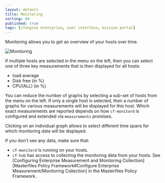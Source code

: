 ```yaml
---
layout: default
title: Monitoring
sorting: 60
published: true
tags: [cfengine enterprise, user interface, mission portal]
---
```


Monitoring allows you to get an overview of your hosts over time.

![Monitoring](Mission-Portal-Monitoring-1.png)

If multiple hosts are selected in the menu on the left, then you can select one of three key measurements that is then displayed for all hosts:

* load average
* Disk free (in %)
* CPU(ALL) (in %)

You can reduce the number of graphs by selecting a sub-set of hosts from the menu on the left. If only a
single host is selected, then a number of graphs for various measurements will be displayed for this host. Which exact measurements are reported depends on how `cf-monitord` is configured and extended via `measurements` promises.

Clicking on an individual graph allows to select different time spans for which monitoring data will be displayed.

<!-- TODO - need screenshots, explanations of the zoom-in graphs, some explanation of the statistics etc -->

If you don't see any data, make sure that:

* `cf-monitord` is running on your hosts.
* `cf-hub` has access to collecting the monitoring data from your hosts. See [Configuring Enterprise Measurement and Monitoring Collection][Masterfiles Policy Framework#Configure Enterprise Measurement/Monitoring Collection] in the Masterfiles Policy Framework.
